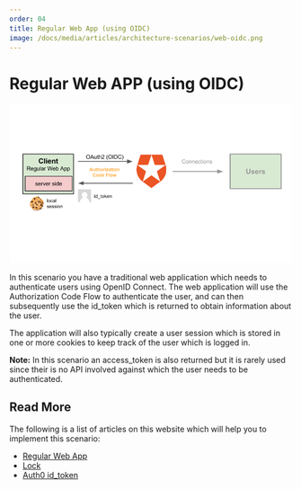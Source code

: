 ```yaml
---
order: 04
title: Regular Web App (using OIDC)
image: /docs/media/articles/architecture-scenarios/web-oidc.png
---
```


# Regular Web APP (using OIDC)

![](/media/articles/architecture-scenarios/web-oidc.png)

In this scenario you have a traditional web application which needs to authenticate users using OpenID Connect. The web application will use the Authorization Code Flow to authenticate the user, and can then subsequently use the id_token which is returned to obtain information about the user.

The application will also typically create a user session which is stored in one or more cookies to keep track of the user which is logged in.

**Note:** In this scenario an access_token is also returned but it is rarely used since their is no API involved against which the user needs to be authenticated.

## Read More

The following is a list of articles on this website which will help you to implement this scenario:

* [Regular Web App](https://auth0.com/docs/quickstart/webapp/)
* [Lock](https://auth0.com/docs/libraries/lock)
* [Auth0 id_token](https://auth0.com/docs/tokens/id_token)
